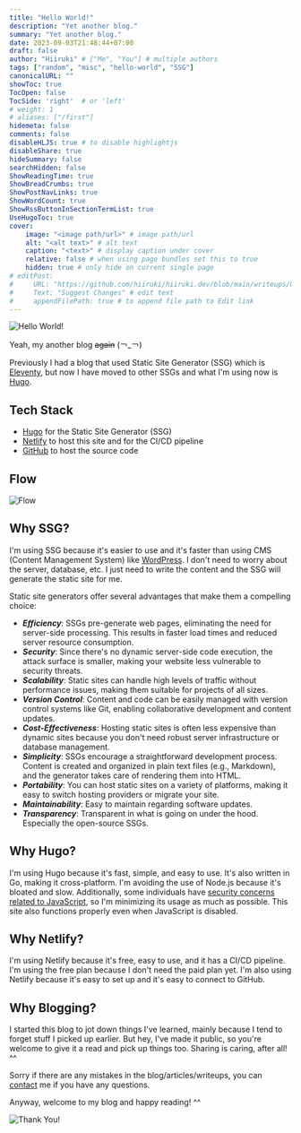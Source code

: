```yaml
---
title: "Hello World!"
description: "Yet another blog."
summary: "Yet another blog."
date: 2023-09-03T21:48:44+07:00
draft: false
author: "Hiiruki" # ["Me", "You"] # multiple authors
tags: ["random", "misc", "hello-world", "SSG"]
canonicalURL: ""
showToc: true
TocOpen: false
TocSide: 'right'  # or 'left'
# weight: 1
# aliases: ["/first"]
hidemeta: false
comments: false
disableHLJS: true # to disable highlightjs
disableShare: true
hideSummary: false
searchHidden: false
ShowReadingTime: true
ShowBreadCrumbs: true
ShowPostNavLinks: true
ShowWordCount: true
ShowRssButtonInSectionTermList: true
UseHugoToc: true
cover:
    image: "<image path/url>" # image path/url
    alt: "<alt text>" # alt text
    caption: "<text>" # display caption under cover
    relative: false # when using page bundles set this to true
    hidden: true # only hide on current single page
# editPost:
#     URL: "https://github.com/hiiruki/hiiruki.dev/blob/main/writeups/GSP101/index.md"
#     Text: "Suggest Changes" # edit text
#     appendFilePath: true # to append file path to Edit link
---
```


![Hello World!](images/hello-world.gif#center "Hello World in terminal")

Yeah, my another blog ~~again~~ (￢_￢)

Previously I had a blog that used Static Site Generator (SSG) which is [Eleventy](https://11ty.dev), but now I have moved to other SSGs and what I'm using now is [Hugo](https://gohugo.io/).

## Tech Stack

- [Hugo](https://gohugo.io/) for the Static Site Generator (SSG)
- [Netlify](https://netlify.com) to host this site and for the CI/CD pipeline
- [GitHub](https://github.com) to host the source code

## Flow

![Flow](images/flow.svg#center "Flow")

## Why SSG?

I'm using SSG because it's easier to use and it's faster than using CMS (Content Management System) like [WordPress](https://wordpress.com/). I don't need to worry about the server, database, etc. I just need to write the content and the SSG will generate the static site for me.

Static site generators offer several advantages that make them a compelling choice:

- ***Efficiency***: SSGs pre-generate web pages, eliminating the need for server-side processing. This results in faster load times and reduced server resource consumption.
- ***Security***: Since there's no dynamic server-side code execution, the attack surface is smaller, making your website less vulnerable to security threats.
- ***Scalability***: Static sites can handle high levels of traffic without performance issues, making them suitable for projects of all sizes.
- ***Version Control***: Content and code can be easily managed with version control systems like Git, enabling collaborative development and content updates.
- ***Cost-Effectiveness***: Hosting static sites is often less expensive than dynamic sites because you don't need robust server infrastructure or database management.
- ***Simplicity***: SSGs encourage a straightforward development process. Content is created and organized in plain text files (e.g., Markdown), and the generator takes care of rendering them into HTML.
- ***Portability***: You can host static sites on a variety of platforms, making it easy to switch hosting providers or migrate your site.
- ***Maintainability***: Easy to maintain regarding software updates.
- ***Transparency***: Transparent in what is going on under the hood. Especially the open-source SSGs.

## Why Hugo?

I'm using Hugo because it's fast, simple, and easy to use. It's also written in Go, making it cross-platform. I'm avoiding the use of Node.js because it's bloated and slow. Additionally, some individuals have [security concerns related to JavaScript](https://yewtu.be/watch?v=pid5kmWXSj8), so I'm minimizing its usage as much as possible. This site also functions properly even when JavaScript is disabled.

## Why Netlify?

I'm using Netlify because it's free, easy to use, and it has a CI/CD pipeline. I'm using the free plan because I don't need the paid plan yet. I'm also using Netlify because it's easy to set up and it's easy to connect to GitHub.

## Why Blogging?

I started this blog to jot down things I've learned, mainly because I tend to forget stuff I picked up earlier. But hey, I've made it public, so you're welcome to give it a read and pick up things too. Sharing is caring, after all! ^^

Sorry if there are any mistakes in the blog/articles/writeups, you can [contact](/about/#contacts) me if you have any questions.

Anyway, welcome to my blog and happy reading! ^^

![Thank You!](images/sailor-saturn.webp#center 'Hotaru "Sailor Saturn, Guardian of Silence" Tomoe from Sailor Moon')